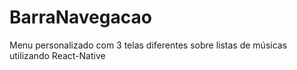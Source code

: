 # BarraNavegacao
Menu personalizado com 3 telas diferentes sobre listas de músicas utilizando React-Native
